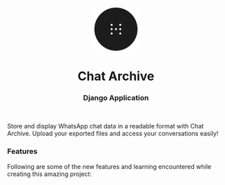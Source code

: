 <p align="center">
  <img src = "static/images/logo.svg" width="100">
</p>
<h1 align="center">
  Chat Archive
</h1>
<h3 align="center">
  Django Application
</h3><br>


 Store and display WhatsApp chat data in a readable format with Chat Archive. Upload your exported files and access your conversations easily!
 <br>

 ### Features
Following are some of the new features and learning encountered while creating this amazing project:

